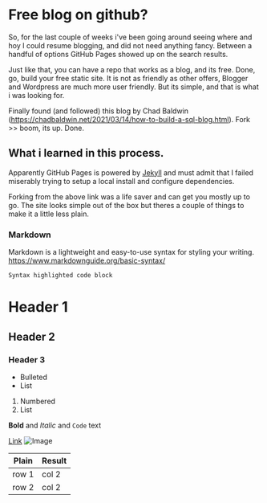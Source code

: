# Free blog on github?

So, for the last couple of weeks i've been going around seeing where and hoy I could resume blogging, and did not need anything fancy. Between a handful of options GitHub Pages showed up on the search results. 

Just like that, you can have a repo that works as a blog, and its free. Done, go, build your free static site. It is not as friendly as other offers, Blogger and Wordpress are much more user friendly. But its simple, and that is what i was looking for.

Finally found (and followed) this blog by Chad Baldwin (https://chadbaldwin.net/2021/03/14/how-to-build-a-sql-blog.html). Fork >> boom, its up. Done. 

## What i learned in this process.

Apparently GitHub Pages is powered by [Jekyll](https://jekyllrb.com/) and must admit that I failed miserably trying to setup a local install and configure dependencies.

Forking from the above link was a life saver and can get you mostly up to go. The site looks simple out of the box but theres a couple of things to make it a little less plain.

### Markdown

Markdown is a lightweight and easy-to-use syntax for styling your writing. https://www.markdownguide.org/basic-syntax/

    Syntax highlighted code block

# Header 1
## Header 2
### Header 3

- Bulleted
- List

1. Numbered
2. List

**Bold** and _Italic_ and `Code` text

[Link](url='https://jcavaiuolo.github.io/2022/03/08/blog-test-post.html') 
![Image](src='/images/smallimage-logo.webp')

| Plain | Result | 
|---|---|
|  row 1 | col 2 |  
|  row 2 | col 2 |  
